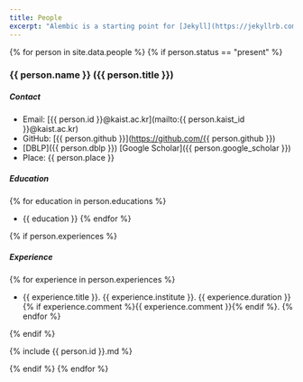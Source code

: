 ```yaml
---
title: People
excerpt: "Alembic is a starting point for [Jekyll](https://jekyllrb.com/) projects. Rather than starting from scratch, this boilerplate is designed to get the ball rolling immediately. Install it, configure it, tweak it, push it."
---
```


{% for person in site.data.people %}
{% if person.status == "present" %}

### <a name="{{ person.id }}"></a> {{ person.name }} ({{ person.title }})

##### Contact

- Email: [{{ person.id }}@kaist.ac.kr](mailto:{{ person.kaist_id }}@kaist.ac.kr)
- GitHub: [{{ person.github }}](https://github.com/{{ person.github }})
- [DBLP]({{ person.dblp }}) [Google Scholar]({{ person.google_scholar }})
- Place: {{ person.place }}

##### Education

{% for education in person.educations %}
- {{ education }}
{% endfor %}


{% if person.experiences %}

##### Experience

{% for experience in person.experiences %}
- {{ experience.title }}. {{ experience.institute }}. {{ experience.duration }}{% if experience.comment %}{{ experience.comment }}{% endif %}.
{% endfor %}

{% endif %}

{% include {{ person.id }}.md %}

{% endif %}
{% endfor %}
